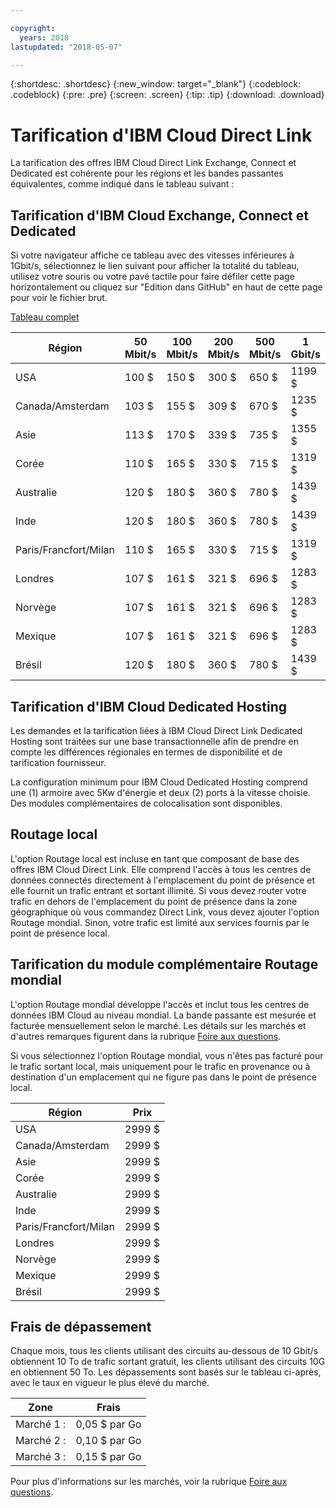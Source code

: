 ```yaml
---

copyright:
  years: 2018
lastupdated: "2018-05-07"

---
```


{:shortdesc: .shortdesc}
{:new_window: target="_blank"}
{:codeblock: .codeblock}
{:pre: .pre}
{:screen: .screen}
{:tip: .tip}
{:download: .download}


# Tarification d'IBM Cloud Direct Link 

La tarification des offres IBM Cloud Direct Link Exchange, Connect et Dedicated est cohérente pour les régions et les bandes passantes équivalentes, comme indiqué dans le tableau suivant :

## Tarification d'IBM Cloud Exchange, Connect et Dedicated

Si votre navigateur affiche ce tableau avec des vitesses inférieures à 1Gbit/s, sélectionnez le lien suivant pour afficher la totalité du tableau, utilisez votre souris ou votre pavé tactile pour faire défiler cette page horizontalement ou cliquez sur "Edition dans GitHub" en haut de cette page pour voir le fichier brut. 

[Tableau complet](pricing-table.html)

| Région | 50 Mbit/s | 100 Mbit/s | 200 Mbit/s | 500 Mbit/s | 1 Gbit/s | 2 Gbit/s | 5 Gbit/s | 10 Gbit/s |
|----|----|----|----|----|----|----|----|----|
| USA |  100 $ | 150 $ | 300 $ | 650 $ | 1199 $ | 1999 $ | 3750 $ | 4999 $ |
| Canada/Amsterdam |  103 $ | 155 $ | 309 $ | 670 $ | 1235 $ | 2059 $ | 3863 $ | 5149 $ |
| Asie | 113 $ | 170 $ | 339 $ | 735 $ | 1355 $ | 2259 $ | 4238 $ | 5649 $ |
| Corée | 110 $ | 165 $ | 330 $ | 715 $ | 1319 $ | 2199 $ | 4125 $ | 5499 $ |
| Australie | 120 $ | 180 $ | 360 $ | 780 $ | 1439 $ | 2399 $ | 4500 $ | 5999 $ |
| Inde | 120 $ | 180 $ | 360 $ | 780 $ | 1439 $ | 2399 $ | 4500 $ | 5999 $ |
| Paris/Francfort/Milan |  110 $ | 165 $ | 330 $ | 715 $ | 1319 $ | 2199 $ | 4125 $ | 5499 $ |
|Londres |  107 $ | 161 $ | 321 $ | 696 $ | 1283 $ | 2139 $ | 4013 $ | 5349 $ |
| Norvège | 107 $ | 161 $ | 321 $ | 696 $ | 1283 $ | 2139 $ | 4013 $ | 5349 $ |
| Mexique| 107 $ | 161 $ | 321 $ | 696 $ | 1283 $ | 2139 $ | 4013 $ | 5349 $ |
|Brésil | 120 $ | 180 $ | 360 $ | 780 $ | 1439 $ | 2399 $ | 4500 $ | 5999 $ |


## Tarification d'IBM Cloud Dedicated Hosting

Les demandes et la tarification liées à IBM Cloud Direct Link Dedicated Hosting sont traitées sur une base transactionnelle afin de prendre en compte les différences régionales en termes de disponibilité et de tarification fournisseur. 

La configuration minimum pour IBM Cloud Dedicated Hosting comprend une (1) armoire avec 5Kw d'énergie et deux (2) ports à la vitesse choisie. Des modules complémentaires de colocalisation sont disponibles. 

## Routage local

L'option Routage local est incluse en tant que composant de base des offres IBM Cloud Direct Link. Elle comprend l'accès à tous les centres de données connectés directement à l'emplacement du point de présence et elle fournit un trafic entrant et sortant illimité. Si vous devez router votre trafic en dehors de l'emplacement du point de présence dans la zone géographique où vous commandez Direct Link, vous devez ajouter l'option Routage mondial. Sinon, votre trafic est limité aux services fournis par le point de présence local. 

## Tarification du module complémentaire Routage mondial

L'option Routage mondial développe l'accès et inclut tous les centres de données IBM Cloud au niveau mondial. La bande passante est mesurée et facturée mensuellement selon le marché. Les détails sur les marchés et d'autres remarques figurent dans la rubrique [Foire aux questions](faqs.html#what-are-the-local-routing-and-global-routing-options). 

Si vous sélectionnez l'option Routage mondial, vous n'êtes pas facturé pour le trafic sortant local, mais uniquement pour le trafic en provenance ou à destination d'un emplacement qui ne figure pas dans le point de présence local.

| Région |Prix |
|---------|----------|
|USA | 2999 $ |
|Canada/Amsterdam | 2999 $ |
|Asie | 2999 $ |
|Corée | 2999 $ |
|Australie | 2999 $ |
|Inde | 2999 $ |
|Paris/Francfort/Milan | 2999 $ |
|Londres | 2999 $ |
|Norvège | 2999 $ |
|Mexique | 2999 $ |
|Brésil | 2999 $ |

## Frais de dépassement

Chaque mois, tous les clients utilisant des circuits au-dessous de 10 Gbit/s obtiennent 10 To de trafic sortant gratuit, les clients utilisant des circuits 10G en obtiennent 50 To. Les dépassements sont basés sur le tableau ci-après, avec le taux en vigueur le plus élevé du marché.  

|Zone | Frais |
|--------|--------|
| Marché 1 : |0,05 $ par Go|
| Marché 2 : |0,10 $ par Go|
| Marché 3 : |0,15 $ par Go|

Pour plus d'informations sur les marchés, voir la rubrique [Foire aux questions](faqs.html#what-are-the-local-routing-and-global-routing-options).
